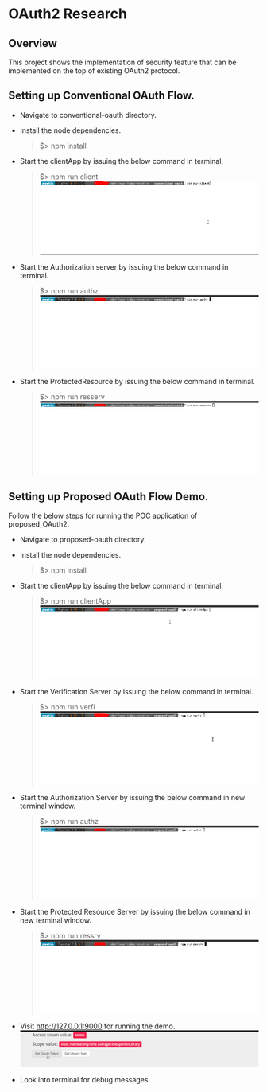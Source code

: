 # OAuth2 Research

## Overview
This project shows the implementation of security feature that can be implemented on the top of existing OAuth2 protocol.


## Setting up Conventional OAuth Flow.

* Navigate to conventional-oauth directory.
* Install the node dependencies.
    >$> npm install
* Start the clientApp by issuing the below command in terminal.
  > $> npm run client
  ![Client App](/conventional-oauth/doc_imgs/client.gif)

* Start the Authorization server by issuing the below command in terminal.
  > $> npm run authz
   ![Client App](/conventional-oauth/doc_imgs/authz.gif)

* Start the ProtectedResource by issuing the below command in terminal.
  > $> npm run resserv
   ![Client App](/conventional-oauth/doc_imgs/res.gif)


## Setting up Proposed OAuth Flow Demo.

Follow the below steps for running the POC application of proposed_OAuth2.

* Navigate to proposed-oauth directory.
* Install the node dependencies.
    >$> npm install
* Start the clientApp by issuing the below command in terminal.
  > $> npm run clientApp 
    ![Client App](/proposed-oauth/docs_imgs/clientApp.gif)

*  Start the Verification Server by issuing the below command in terminal.
    > $> npm run verfi
![Verification Server](/proposed-oauth/docs_imgs/verif.gif)
*  Start the Authorization Server by issuing the below command in new  terminal window.
    > $> npm run authz 
    ![Verification Server](/proposed-oauth/docs_imgs/authz.gif)

* Start the Protected Resource Server by issuing the below command in new  terminal window.
    > $> npm run ressrv 
    ![Verification Server](/proposed-oauth/docs_imgs/resserv.gif)

* Visit http://127.0.0.1:9000 for running the demo.
  ![demo](/proposed-oauth/docs_imgs/demo.gif)

* Look into terminal for debug messages
